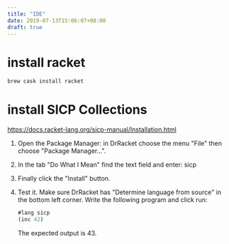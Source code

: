 ```yaml
---
title: "IDE"
date: 2019-07-13T15:06:07+08:00
draft: true
---
```


# install racket

```sh
brew cask install racket
```

# install SICP Collections
<https://docs.racket-lang.org/sicp-manual/Installation.html>

1. Open the Package Manager: in DrRacket choose the menu "File" then choose "Package Manager...".

2. In the tab "Do What I Mean" find the text field and enter: sicp

3. Finally click the "Install" button.

4. Test it. Make sure DrRacket has "Determine language from source" in the bottom left corner. Write the following program and click run:
    ```scheme
    #lang sicp
    (inc 42)
    ```
    The expected output is 43.
